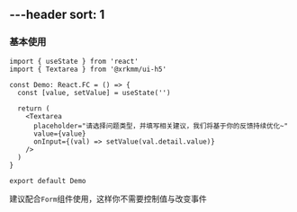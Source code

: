 ---header
sort: 1
---

### 基本使用

```tsx
import { useState } from 'react'
import { Textarea } from '@xrkmm/ui-h5'

const Demo: React.FC = () => {
  const [value, setValue] = useState('')

  return (
    <Textarea
      placeholder="请选择问题类型，并填写相关建议，我们将基于你的反馈持续优化~"
      value={value}
      onInput={(val) => setValue(val.detail.value)}
    />
  )
}

export default Demo
```

建议配合`Form`组件使用，这样你不需要控制值与改变事件
